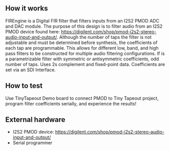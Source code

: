 <!---

This file is used to generate your project datasheet. Please fill in the information below and delete any unused
sections.

You can also include images in this folder and reference them in the markdown. Each image must be less than
512 kb in size, and the combined size of all images must be less than 1 MB.
-->

## How it works

FIREngine is a Digital FIR filter that filters inputs from an I2S2 PMOD ADC and DAC module. The purpose of this design is to filter audio from an I2S2 PMOD device found here: https://digilent.com/shop/pmod-i2s2-stereo-audio-input-and-output/. Although the number of taps the filter is not adjustable and must be determined before synthesis, the coefficients of each tap are programmable. This allows for different low, band, and high pass filters to be constructed for multiple audio filtering configurations. If is a parametrizable filter with symmetric or antisymmetric coefficients, odd number of taps. Uses 2s complement and fixed-point data. Coefficients are set via an SDI Interface. 

## How to test

Use TinyTapeout Demo board to connect PMOD to Tiny Tapeout project, program filter coefficients serially, and experience the results!

## External hardware

- I2S2 PMOD device: https://digilent.com/shop/pmod-i2s2-stereo-audio-input-and-output/
- Serial programmer
